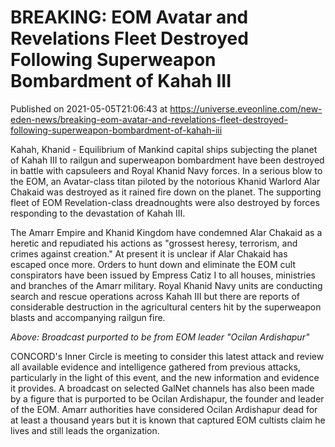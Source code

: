 # BREAKING: EOM Avatar and Revelations Fleet Destroyed Following Superweapon Bombardment of Kahah III
Published on 2021-05-05T21:06:43 at https://universe.eveonline.com/new-eden-news/breaking-eom-avatar-and-revelations-fleet-destroyed-following-superweapon-bombardment-of-kahah-iii

Kahah, Khanid - Equilibrium of Mankind capital ships subjecting the planet of Kahah III to railgun and superweapon bombardment have been destroyed in battle with capsuleers and Royal Khanid Navy forces. In a serious blow to the EOM, an Avatar-class titan piloted by the notorious Khanid Warlord Alar Chakaid was destroyed as it rained fire down on the planet. The supporting fleet of EOM Revelation-class dreadnoughts were also destroyed by forces responding to the devastation of Kahah III.

The Amarr Empire and Khanid Kingdom have condemned Alar Chakaid as a heretic and repudiated his actions as "grossest heresy, terrorism, and crimes against creation." At present it is unclear if Alar Chakaid has escaped once more. Orders to hunt down and eliminate the EOM cult conspirators have been issued by Empress Catiz I to all houses, ministries and branches of the Amarr military. Royal Khanid Navy units are conducting search and rescue operations across Kahah III but there are reports of considerable destruction in the agricultural centers hit by the superweapon blasts and accompanying railgun fire.

  
_Above: Broadcast purported to be from EOM leader "Ocilan Ardishapur"_

CONCORD's Inner Circle is meeting to consider this latest attack and review all available evidence and intelligence gathered from previous attacks, particularly in the light of this event, and the new information and evidence it provides. A broadcast on selected GalNet channels has also been made by a figure that is purported to be Ocilan Ardishapur, the founder and leader of the EOM. Amarr authorities have considered Ocilan Ardishapur dead for at least a thousand years but it is known that captured EOM cultists claim he lives and still leads the organization.
